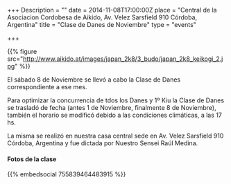 +++
Description = ""
date = 2014-11-08T17:00:00Z
place = "Central de la Asociacion Cordobesa de Aikido, Av. Velez Sarsfield 910 Córdoba, Argentina"
title = "Clase de Danes de Noviembre"
type = "events"

+++


{{% figure src="http://www.aikido.at/images/japan_2k8/3_budo/japan_2k8_keikogi_2.jpg" %}}

El sábado 8 de Noviembre se llevó a cabo la Clase de Danes correspondiente a ese mes.

Para optimizar la concurrencia de tdos los Danes y 1º Kiu la Clase de Danes se trasladó de fecha (antes 1 de Noviembre, finalmente 8 de Noviembre), también el horario se modificó debido a las condiciones climáticas, a las 17 hs.

La misma se realizó en nuestra casa central sede en Av. Velez Sarsfield 910 Córdoba, Argentina y fue dictada por Nuestro Sensei Raúl Medina.

#### Fotos de la clase

{{% embedsocial 755839464483915 %}}
